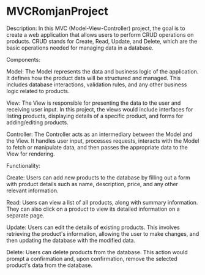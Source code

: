 # MVCRomjanProject
Description:
In this MVC (Model-View-Controller) project, the goal is to create a web application that allows users to perform CRUD operations on products. CRUD stands for Create, Read, Update, and Delete, which are the basic operations needed for managing data in a database.

Components:

Model: The Model represents the data and business logic of the application. It defines how the product data will be structured and managed. This includes database interactions, validation rules, and any other business logic related to products.

View: The View is responsible for presenting the data to the user and receiving user input. In this project, the views would include interfaces for listing products, displaying details of a specific product, and forms for adding/editing products.

Controller: The Controller acts as an intermediary between the Model and the View. It handles user input, processes requests, interacts with the Model to fetch or manipulate data, and then passes the appropriate data to the View for rendering.

Functionality:

Create: Users can add new products to the database by filling out a form with product details such as name, description, price, and any other relevant information.

Read: Users can view a list of all products, along with summary information. They can also click on a product to view its detailed information on a separate page.

Update: Users can edit the details of existing products. This involves retrieving the product's information, allowing the user to make changes, and then updating the database with the modified data.

Delete: Users can delete products from the database. This action would prompt a confirmation and, upon confirmation, remove the selected product's data from the database.
 
